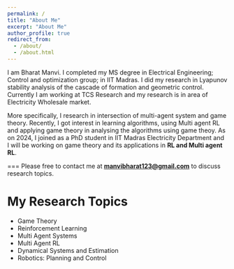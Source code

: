 ```yaml
---
permalink: /
title: "About Me"
excerpt: "About Me"
author_profile: true
redirect_from: 
  - /about/
  - /about.html
---
```


I am Bharat Manvi. I completed my MS degree in Electrical Engineering; Control and optimization group; in IIT Madras.
I did my research in Lyapunov stability analysis of the cascade of formation and geometric control. Currently I am working at TCS Research and my research is in area of Electricity Wholesale market. 

More specifically, I research in intersection of multi-agent system and game theory. Recently, I got interest in learning algorithms, using Multi agent RL and applying game theory in analysing the algorithms using game theoy. As on 2024, I joined as a PhD student in IIT Madras Electricity Department and I will be working on game theory and its applications in **RL and Multi agent RL**.  

===
Please free to contact me at **manvibharat123@gmail.com** to discuss research topics.

My Research Topics
===
- Game Theory
- Reinforcement Learning
- Multi Agent Systems
- Multi Agent RL
- Dynamical Systems and Estimation
- Robotics: Planning and Control
<!-- I am fascinated by the possibilities of learning and control in many of the applications. -->

<!--
Videos
===

<div class="embed-container">
  <iframe
      src="https://www.youtube.com/embed/wMIaKA5AQtA"
      width="700"
      height="480"
      frameborder="0"
      allow="autoplay; encrypted-media"
      allowfullscreen="true">
  </iframe>
</div>

 <iframe width="500" height="400" src="http://www.youtube.com/embed/wMIaKA5AQtA" frameborder="0" allow="autoplay; encrypted-media" allowfullscreen>></iframe> -->

